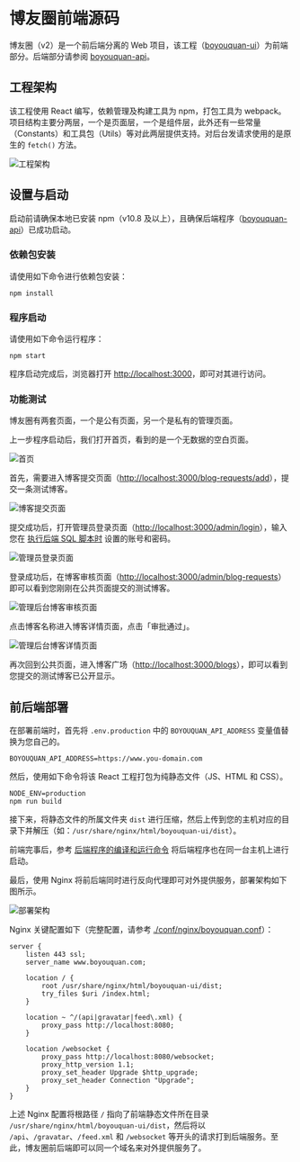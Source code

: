 # 博友圈前端源码

博友圈（v2）是一个前后端分离的 Web 项目，该工程（[boyouquan-ui](https://github.com/leileiluoluo/boyouquan-ui)）为前端部分。后端部分请参阅 [boyouquan-api](https://github.com/leileiluoluo/boyouquan-api)。

## 工程架构

该工程使用 React 编写，依赖管理及构建工具为 npm，打包工具为 webpack。项目结构主要分两层，一个是页面层，一个是组件层，此外还有一些常量（Constants）和工具包（Utils）等对此两层提供支持。对后台发请求使用的是原生的 `fetch()` 方法。

![工程架构](./images/readme/boyouquan-frontend-architecture.svg)

## 设置与启动

启动前请确保本地已安装 npm（v10.8 及以上），且确保后端程序（[boyouquan-api](https://github.com/leileiluoluo/boyouquan-api)）已成功启动。

### 依赖包安装

请使用如下命令进行依赖包安装：

```shell
npm install
```

### 程序启动

请使用如下命令运行程序：

```shell
npm start
```

程序启动完成后，浏览器打开 [http://localhost:3000](http://localhost:3000)，即可对其进行访问。

### 功能测试

博友圈有两套页面，一个是公有页面，另一个是私有的管理页面。

上一步程序启动后，我们打开首页，看到的是一个无数据的空白页面。

![首页](./images/readme/home.png)

首先，需要进入博客提交页面（[http://localhost:3000/blog-requests/add](http://localhost:3000/blog-requests/add)），提交一条测试博客。

![博客提交页面](./images/readme/blog-requests-add.png)

提交成功后，打开管理员登录页面（[http://localhost:3000/admin/login](http://localhost:3000/admin/login)），输入您在 [执行后端 SQL 脚本时](https://github.com/leileiluoluo/boyouquan-api?tab=readme-ov-file#%E6%95%B0%E6%8D%AE%E5%BA%93%E5%88%9B%E5%BB%BA%E5%8F%8A-ddl-%E6%89%A7%E8%A1%8C) 设置的账号和密码。

![管理员登录页面](./images/readme/admin-login.png)

登录成功后，在博客审核页面（[http://localhost:3000/admin/blog-requests](http://localhost:3000/admin/blog-requests)）即可以看到您刚刚在公共页面提交的测试博客。

![管理后台博客审核页面](./images/readme/blog-requests.png)

点击博客名称进入博客详情页面，点击「审批通过」。

![管理后台博客详情页面](./images/readme/blog-request.png)

再次回到公共页面，进入博客广场（[http://localhost:3000/blogs](http://localhost:3000/blogs)），即可以看到您提交的测试博客已公开显示。

## 前后端部署

在部署前端时，首先将 `.env.production` 中的 `BOYOUQUAN_API_ADDRESS` 变量值替换为您自己的。

```text
BOYOUQUAN_API_ADDRESS=https://www.you-domain.com
```

然后，使用如下命令将该 React 工程打包为纯静态文件（JS、HTML 和 CSS）。

```shell
NODE_ENV=production
npm run build
```

接下来，将静态文件的所属文件夹 `dist` 进行压缩，然后上传到您的主机对应的目录下并解压（如：`/usr/share/nginx/html/boyouquan-ui/dist`）。

前端完事后，参考 [后端程序的编译和运行命令](https://github.com/leileiluoluo/boyouquan-api?tab=readme-ov-file#%E7%BC%96%E8%AF%91%E4%B8%8E%E8%BF%90%E8%A1%8C) 将后端程序也在同一台主机上进行启动。

最后，使用 Nginx 将前后端同时进行反向代理即可对外提供服务，部署架构如下图所示。

![部署架构](./images/readme/boyouquan-deployment-architecture.svg)

Nginx 关键配置如下（完整配置，请参考 [./conf/nginx/boyouquan.conf](./conf/nginx/boyouquan.conf)）：

```text
server {
    listen 443 ssl;
    server_name www.boyouquan.com;

    location / {
        root /usr/share/nginx/html/boyouquan-ui/dist;
        try_files $uri /index.html;
    }

    location ~ ^/(api|gravatar|feed\.xml) {
        proxy_pass http://localhost:8080;
    }

    location /websocket {
        proxy_pass http://localhost:8080/websocket;
        proxy_http_version 1.1;
        proxy_set_header Upgrade $http_upgrade;
        proxy_set_header Connection "Upgrade";
    }
}
```

上述 Nginx 配置将根路径 `/` 指向了前端静态文件所在目录 `/usr/share/nginx/html/boyouquan-ui/dist`，然后将以 `/api`、`/gravatar`、`/feed.xml` 和 `/websocket` 等开头的请求打到后端服务。至此，博友圈前后端即可以同一个域名来对外提供服务了。
